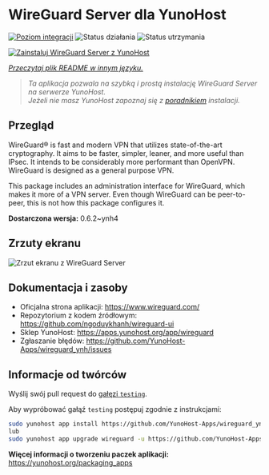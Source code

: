 <!--
To README zostało automatycznie wygenerowane przez <https://github.com/YunoHost/apps/tree/master/tools/readme_generator>
Nie powinno być ono edytowane ręcznie.
-->

# WireGuard Server dla YunoHost

[![Poziom integracji](https://apps.yunohost.org/badge/integration/wireguard)](https://ci-apps.yunohost.org/ci/apps/wireguard/)
![Status działania](https://apps.yunohost.org/badge/state/wireguard)
![Status utrzymania](https://apps.yunohost.org/badge/maintained/wireguard)

[![Zainstaluj WireGuard Server z YunoHost](https://install-app.yunohost.org/install-with-yunohost.svg)](https://install-app.yunohost.org/?app=wireguard)

*[Przeczytaj plik README w innym języku.](./ALL_README.md)*

> *Ta aplikacja pozwala na szybką i prostą instalację WireGuard Server na serwerze YunoHost.*  
> *Jeżeli nie masz YunoHost zapoznaj się z [poradnikiem](https://yunohost.org/install) instalacji.*

## Przegląd

WireGuard® is fast and modern VPN that utilizes state-of-the-art cryptography. It aims to be faster, simpler, leaner, and more useful than IPsec. It intends to be considerably more performant than OpenVPN. WireGuard is designed as a general purpose VPN.

This package includes an administration interface for WireGuard, which makes it more of a VPN server. Even though WireGuard can be peer-to-peer, this is not how this package configures it.


**Dostarczona wersja:** 0.6.2~ynh4

## Zrzuty ekranu

![Zrzut ekranu z WireGuard Server](./doc/screenshots/screenshot.png)

## Dokumentacja i zasoby

- Oficjalna strona aplikacji: <https://www.wireguard.com/>
- Repozytorium z kodem źródłowym: <https://github.com/ngoduykhanh/wireguard-ui>
- Sklep YunoHost: <https://apps.yunohost.org/app/wireguard>
- Zgłaszanie błędów: <https://github.com/YunoHost-Apps/wireguard_ynh/issues>

## Informacje od twórców

Wyślij swój pull request do [gałęzi `testing`](https://github.com/YunoHost-Apps/wireguard_ynh/tree/testing).

Aby wypróbować gałąź `testing` postępuj zgodnie z instrukcjami:

```bash
sudo yunohost app install https://github.com/YunoHost-Apps/wireguard_ynh/tree/testing --debug
lub
sudo yunohost app upgrade wireguard -u https://github.com/YunoHost-Apps/wireguard_ynh/tree/testing --debug
```

**Więcej informacji o tworzeniu paczek aplikacji:** <https://yunohost.org/packaging_apps>
